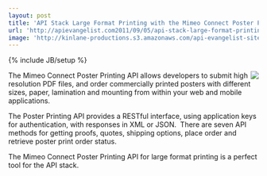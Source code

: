 ```yaml
---
layout: post
title: 'API Stack Large Format Printing with the Mimeo Connect Poster Printing API'
url: 'http://apievangelist.com2011/09/05/api-stack-large-format-printing-with-the-mimeo-connect-poster-printing-api/'
image: 'http://kinlane-productions.s3.amazonaws.com/api-evangelist-site/blog/posters-sample.png'
---
```

{% include JB/setup %}
<p>
     <img src="http://kinlane-productions.s3.amazonaws.com/mimeo/posters-sample.png"  align="right" />The Mimeo Connect Poster Printing API allows developers to submit high resolution PDF files, and order commercially printed posters with different sizes, paper, lamination and mounting from within your web and mobile applications.
</p>
<p>
     The Poster Printing API provides a RESTful interface, using application keys for authentication, with responses in XML or JSON.  There are seven API methods for getting proofs, quotes, shipping options, place order and retrieve poster print order status.
</p>
<p>
     The Mimeo Connect Poster Printing API for large format printing is a perfect tool for the API stack.
</p>
